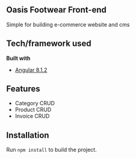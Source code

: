 ## Oasis Footwear Front-end
Simple for building e-commerce website and cms

## Tech/framework used

<b>Built with</b>
- [Angular 8.1.2 ](https://angular.io/)

## Features
- Category CRUD
- Product CRUD
- Invoice CRUD

## Installation

Run `npm install` to build the project.

